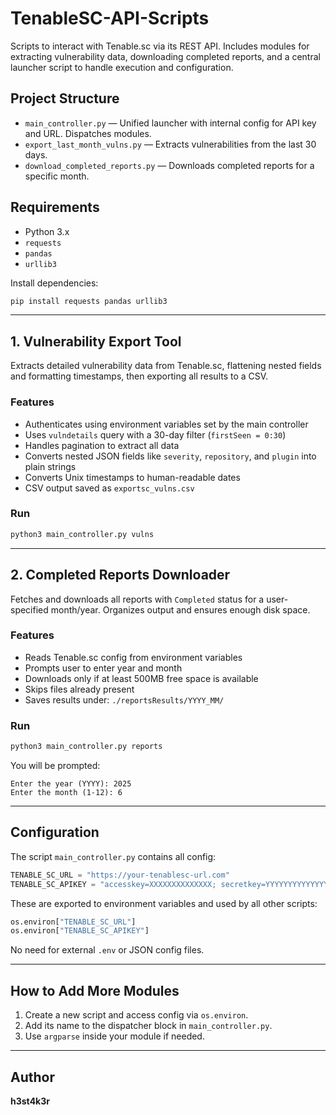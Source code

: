 # TenableSC-API-Scripts

Scripts to interact with Tenable.sc via its REST API. Includes modules for extracting vulnerability data, downloading completed reports, and a central launcher script to handle execution and configuration.

## Project Structure

* `main_controller.py` — Unified launcher with internal config for API key and URL. Dispatches modules.
* `export_last_month_vulns.py` — Extracts vulnerabilities from the last 30 days.
* `download_completed_reports.py` — Downloads completed reports for a specific month.

## Requirements

* Python 3.x
* `requests`
* `pandas`
* `urllib3`

Install dependencies:

```bash
pip install requests pandas urllib3
```

---

## 1. Vulnerability Export Tool

Extracts detailed vulnerability data from Tenable.sc, flattening nested fields and formatting timestamps, then exporting all results to a CSV.

### Features

* Authenticates using environment variables set by the main controller
* Uses `vulndetails` query with a 30-day filter (`firstSeen = 0:30`)
* Handles pagination to extract all data
* Converts nested JSON fields like `severity`, `repository`, and `plugin` into plain strings
* Converts Unix timestamps to human-readable dates
* CSV output saved as `exportsc_vulns.csv`

### Run

```bash
python3 main_controller.py vulns
```

---

## 2. Completed Reports Downloader

Fetches and downloads all reports with `Completed` status for a user-specified month/year. Organizes output and ensures enough disk space.

### Features

* Reads Tenable.sc config from environment variables
* Prompts user to enter year and month
* Downloads only if at least 500MB free space is available
* Skips files already present
* Saves results under: `./reportsResults/YYYY_MM/`

### Run

```bash
python3 main_controller.py reports
```

You will be prompted:

```text
Enter the year (YYYY): 2025
Enter the month (1-12): 6
```

---

## Configuration

The script `main_controller.py` contains all config:

```python
TENABLE_SC_URL = "https://your-tenablesc-url.com"
TENABLE_SC_APIKEY = "accesskey=XXXXXXXXXXXXXX; secretkey=YYYYYYYYYYYYYY;"
```

These are exported to environment variables and used by all other scripts:

```python
os.environ["TENABLE_SC_URL"]
os.environ["TENABLE_SC_APIKEY"]
```

No need for external `.env` or JSON config files.

---

## How to Add More Modules

1. Create a new script and access config via `os.environ`.
2. Add its name to the dispatcher block in `main_controller.py`.
3. Use `argparse` inside your module if needed.

---

## Author

**h3st4k3r**

